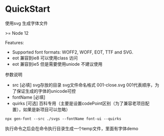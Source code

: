 # QuickStart

使用svg 生成字体文件

\>= Node 12

Features:
- Supported font formats: WOFF2, WOFF, EOT, TTF and SVG.
- eot 兼容到ie8 可以使用class 访问
- eot 兼容到ie5 但是需要使用uniode 不建议使用

参数说明
- src [必填] svg存放的目录 svg文件命名格式 001-close.svg  001代表顺序，为了保证生成的字体的unicode可控
- fontName [必填]
- quirks [可选] 百科专用（主要是设置codePoint区别（为了兼容老项目配置），如果是新项目可以忽略）
```
npx gen-font --src ./svgs --fontName font-ui --quirks  
```

执行命令之后会在命令执行目录生成一个temp文件，里面有字体demo
